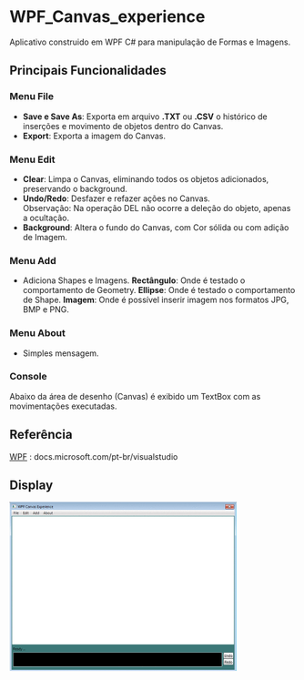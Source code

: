 # WPF_Canvas_experience

Aplicativo construido em WPF C# para manipulação de Formas e Imagens.

## Principais Funcionalidades

### Menu File
- <b>Save e Save As</b>: Exporta em arquivo <b>.TXT</b> ou <b>.CSV</b> o histórico de inserções e movimento de objetos dentro do Canvas.
- <b>Export</b>: Exporta a imagem do Canvas.</br>

### Menu Edit
- <b>Clear</b>: Limpa o Canvas, eliminando todos os objetos adicionados, preservando o background.
- <b>Undo/Redo</b>: Desfazer e refazer ações no Canvas.</br>
Observação: Na operação DEL não ocorre a deleção do objeto, apenas a ocultação.
- <b>Background</b>: Altera o fundo do Canvas, com Cor sólida ou com adição de Imagem.</br>

### Menu Add
- Adiciona Shapes e Imagens.
<b>Rectângulo</b>: Onde é testado o comportamento de Geometry.
<b>Ellipse</b>: Onde é testado o comportamento de Shape.
<b>Imagem</b>: Onde é possível inserir imagem nos formatos JPG, BMP e PNG.

### Menu About
- Simples mensagem.

### Console
Abaixo da área de desenho (Canvas) é exibido um TextBox com as movimentações executadas.


## Referência
[WPF](https://docs.microsoft.com/pt-br/visualstudio/designers/getting-started-with-wpf?view=vs-2019) : docs.microsoft.com/pt-br/visualstudio

## Display
![Display](https://github.com/jpenrici/WPF_Canvas_experience/blob/main/Display/Display.gif)
